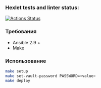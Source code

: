 ### Hexlet tests and linter status:

[![Actions Status](https://github.com/fey/devops-for-programmers-project-lvl2/workflows/hexlet-check/badge.svg)](https://github.com/fey/devops-for-programmers-project-lvl2/actions)

### Требования

* Ansible 2.9 +
* Make

### Использование

```sh
make setup
make set-vault-password PASSWORD=<value>
make deploy
```

